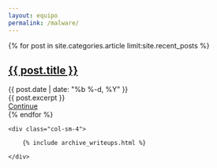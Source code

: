 ```yaml
---
layout: equipo
permalink: /malware/
---
```

<div class="row">
    <div class="col-sm-8">
        <div>
            {% for post in site.categories.article limit:site.recent_posts %}
            <div class="row amnesia_post-row">
                <h2 class="amnesia_post-title"><a href="{{ post.url | prepend: site.baseurl }}">{{ post.title }}</a>
                </h2>
                <span class="amnesia_post-date">{{ post.date | date: "%b %-d, %Y" }}</span>
                <div class="amnesia_post-content">
                    {{ post.excerpt }}
                </div>
                <a href="{{ post.url | prepend: site.baseurl }}"><span
                        class="amnesia_post-readmore">Continue</span></a>
            </div>
            {% endfor %}
        </div>
    </div>

    <div class="col-sm-4">

        {% include archive_writeups.html %}

    </div>
</div>
